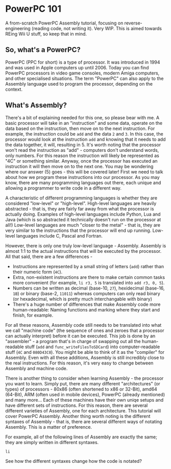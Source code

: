 # PowerPC 101
A from-scratch PowerPC Assembly tutorial, focusing on reverse-engineering (reading code, not writing it). Very WIP.
This is aimed towards REing Wii U stuff, so keep that in mind.

## So, what's a PowerPC?
PowerPC (PPC for short) is a type of processor. It was introduced in 1994 and was used in Apple computers up until 2006. Today you can find PowerPC processors in video game consoles, modern Amiga computers, and other specialised situations.
The term "PowerPC" can also apply to the Assembly language used to program the processor, depending on the context.

## What's Assembly?
There's a bit of explaining needed for this one, so please bear with me.
A basic processor will take in an "instruction" and some data, operate on the data based on the instruction, then move on to the next instruction.
For example, the instruction could be `add` and the data `2` and `3`. In this case, the processor would look at the instruction `add` and knowing that it needs to add the data together, it will, resulting in 5.
It's worth noting that the processor won't read the instruction as "add" - computers don't understand words, only numbers. For this reason the instruction will likely be represented as "4C" or something similar.
Anyway, once the processor has executed an instruction it will then move on to the next one. You may be wondering where our answer (5) goes - this will be covered later! First we need to talk about how we program these instructions into our processor.
As you may know, there are many programming languages out there, each unique and allowing a programmer to write code in a different way.

A characteristic of different programming languages is whether they are considered "low-level" or "high-level". High-level languages are heavily abstracted - that is, they are fairly far away from what the processor is actually doing.
Examples of high-level languages include Python, Lua and Java (which is so abstracted it technically doesn't run on the processor at all!)
Low-level languages are much "closer to the metal" - that is, they are very similar to the instructions that the processor will end up running. Low-level languages include C, Pascal and Fortran.

However, there is only one truly low-level language - Assembly. Assembly is almost 1:1 to the actual instructions that will be executed by the processor. All that said, there are a few differences - 
 - Instructions are represented by a small string of letters (`add`) rather than their numeric form (`4C`).
 - Extra, non-existent instructions are there to make certain common tasks more convenient (for example, `li r3, 5` is translated into `add r3, 0, 5`).
 - Numbers can be written as decimal (base-10, `27`), hexidecimal (base-16, `1B`) or binary (base-2, `11011`) whereas computers can only read binary (or hexadecimal, which is pretty much interchangable with binary)
 - There's a huge number of differences that make Assembly code more human-readable: Naming functions and marking where they start and finish, for example.
 
For all these reasons, Assembly code still needs to be translated into what we call "machine code" (the sequence of ones and zeroes that a processor can actually interpret) before it can be executed.
This job is done by an "assembler" - a program that's in charge of swapping out all the human-readable stuff (`add` and `func_writeFilesToSDCard`) into computer-readable stuff (`4C` and `080D43C0`). You might be able to think of it as the "compiler" for Assembly.
Even with all these additions, Assembly is still incredibly close to the real instructions. For this reason, it's very easy to change between Assembly and machine code.

There is another thing to consider when learning Assembly - the processor you want to learn. Simply put, there are many different "architectures" (or types) of processors - 80x86 (often shortened to x86 or 32-Bit), amd64 (64-Bit), ARM (often used in mobile devices), PowerPC (already mentioned) and many more...
Each of these machines have their own uniqe setups and have different sets of instructions. For this reason, there are several different varieties of Assembly, one for each architecture.
This tutorial will cover PowerPC Assembly. Another thing worth noting is the different syntaxes of Assembly - that is, there are several different ways of notating Assembly. This is a matter of preference.

For example, all of the following lines of Assembly are exactly the same; they are simply written in different syntaxes.
```asm
li
```
See how the different syntaxes change how the code is notated?